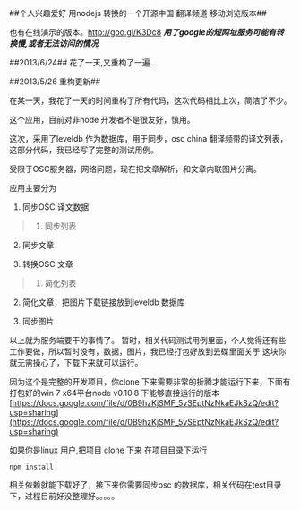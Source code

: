 ##个人兴趣爱好 用nodejs 转换的一个开源中国 翻译频道 移动浏览版本##

也有在线演示的版本。http://goo.gl/K3Dc8 ***用了google的短网址服务可能有转换慢,或者无法访问的情况***


##2013/6/24##
花了一天,又重构了一遍...


##2013/5/26 重构更新##

在某一天，我花了一天的时间重构了所有代码，这次代码相比上次，简洁了不少。

这个应用，目前对非node 开发者不是很友好，慎用。

这次，采用了leveldb 作为数据库，用于同步，osc china 翻译频带的译文列表，这部分代码，我已经写了完整的测试用例。

受限于OSC服务器，网络问题，现在把文章解析，和文章内联图片分离。

应用主要分为

1. 同步OSC 译文数据
> 1. 同步列表
  2. 同步文章

2. 转换OSC 文章
> 1. 简化列表
  2. 简化文章，把图片下载链接放到leveldb 数据库

3. 同步图片

以上就为服务端要干的事情了。 暂时，相关代码测试用例里面，个人觉得还有些工作要做，所以暂时没有，数据，图片，我已经打包好放到云碟里面关于
这块你就无需操心了，下载下来就可以运行。

因为这个是完整的开发项目，你clone 下来需要非常的折腾才能运行下来，下面有打包好的win 7 x64平台node v0.10.8 下能够直接运行的版本
[https://docs.google.com/file/d/0B9hzKjSMF_5vSEptNzNkaEJkSzQ/edit?usp=sharing](https://docs.google.com/file/d/0B9hzKjSMF_5vSEptNzNkaEJkSzQ/edit?usp=sharing)



如果你是linux 用户,把项目 clone 下来 在项目目录下运行

`npm install`

相关依赖就能下载好了，接下来你需要同步osc 的数据库，相关代码在test目录下，过程目前好没整理好。。。。。
